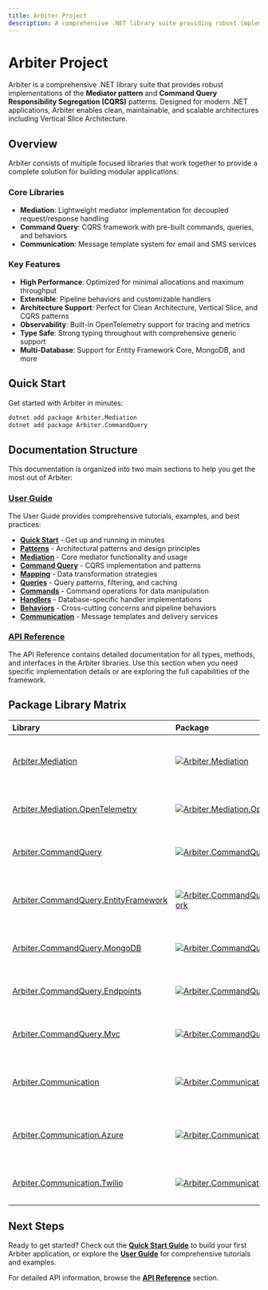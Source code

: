 ```yaml
---
title: Arbiter Project
description: A comprehensive .NET library suite providing robust implementations of the Mediator pattern and CQRS patterns for clean, maintainable, and scalable architectures.
---
```

# Arbiter Project

Arbiter is a comprehensive .NET library suite that provides robust implementations of the **Mediator pattern** and **Command Query Responsibility Segregation (CQRS)** patterns. Designed for modern .NET applications, Arbiter enables clean, maintainable, and scalable architectures including Vertical Slice Architecture.

## Overview

Arbiter consists of multiple focused libraries that work together to provide a complete solution for building modular applications:

### Core Libraries

- **Mediation**: Lightweight mediator implementation for decoupled request/response handling
- **Command Query**: CQRS framework with pre-built commands, queries, and behaviors
- **Communication**: Message template system for email and SMS services

### Key Features

- **High Performance**: Optimized for minimal allocations and maximum throughput
- **Extensible**: Pipeline behaviors and customizable handlers
- **Architecture Support**: Perfect for Clean Architecture, Vertical Slice, and CQRS patterns
- **Observability**: Built-in OpenTelemetry support for tracing and metrics
- **Type Safe**: Strong typing throughout with comprehensive generic support
- **Multi-Database**: Support for Entity Framework Core, MongoDB, and more

## Quick Start

Get started with Arbiter in minutes:

```bash
dotnet add package Arbiter.Mediation
dotnet add package Arbiter.CommandQuery
```

## Documentation Structure

This documentation is organized into two main sections to help you get the most out of Arbiter:

### [User Guide](guide/quickStart.md)

The User Guide provides comprehensive tutorials, examples, and best practices:

- **[Quick Start](guide/quickStart.md)** - Get up and running in minutes
- **[Patterns](guide/patterns.md)** - Architectural patterns and design principles
- **[Mediation](guide/mediation.md)** - Core mediator functionality and usage
- **[Command Query](guide/commandQuery.md)** - CQRS implementation and patterns
- **[Mapping](guide/mapping/mapping.md)** - Data transformation strategies
- **[Queries](guide/queries/identifier.md)** - Query patterns, filtering, and caching
- **[Commands](guide/commands/create.md)** - Command operations for data manipulation
- **[Handlers](guide/handlers/entityFramework.md)** - Database-specific handler implementations
- **[Behaviors](guide/behaviors/delete.md)** - Cross-cutting concerns and pipeline behaviors
- **[Communication](guide/communication/overview.md)** - Message templates and delivery services

### [API Reference](reference/index.md)

The API Reference contains detailed documentation for all types, methods, and interfaces in the Arbiter libraries. Use this section when you need specific implementation details or are exploring the full capabilities of the framework.

## Package Library Matrix

| Library                                                                                                      | Package                                                                                                                                                                                  | Description                                                       |
| :----------------------------------------------------------------------------------------------------------- | :--------------------------------------------------------------------------------------------------------------------------------------------------------------------------------------- | :---------------------------------------------------------------- |
| [Arbiter.Mediation](https://www.nuget.org/packages/Arbiter.Mediation/)                                       | [![Arbiter.Mediation](https://img.shields.io/nuget/v/Arbiter.Mediation.svg)](https://www.nuget.org/packages/Arbiter.Mediation/)                                                          | Lightweight and extensible implementation of the Mediator pattern |
| [Arbiter.Mediation.OpenTelemetry](https://www.nuget.org/packages/Arbiter.Mediation.OpenTelemetry/)           | [![Arbiter.Mediation.OpenTelemetry](https://img.shields.io/nuget/v/Arbiter.Mediation.OpenTelemetry.svg)](https://www.nuget.org/packages/Arbiter.Mediation.OpenTelemetry/)                | OpenTelemetry support for Arbiter.Mediation library               |
| [Arbiter.CommandQuery](https://www.nuget.org/packages/Arbiter.CommandQuery/)                                 | [![Arbiter.CommandQuery](https://img.shields.io/nuget/v/Arbiter.CommandQuery.svg)](https://www.nuget.org/packages/Arbiter.CommandQuery/)                                                 | Base package for Commands, Queries and Behaviors                  |
| [Arbiter.CommandQuery.EntityFramework](https://www.nuget.org/packages/Arbiter.CommandQuery.EntityFramework/) | [![Arbiter.CommandQuery.EntityFramework](https://img.shields.io/nuget/v/Arbiter.CommandQuery.EntityFramework.svg)](https://www.nuget.org/packages/Arbiter.CommandQuery.EntityFramework/) | Entity Framework Core handlers for the base Commands and Queries  |
| [Arbiter.CommandQuery.MongoDB](https://www.nuget.org/packages/Arbiter.CommandQuery.MongoDB/)                 | [![Arbiter.CommandQuery.MongoDB](https://img.shields.io/nuget/v/Arbiter.CommandQuery.MongoDB.svg)](https://www.nuget.org/packages/Arbiter.CommandQuery.MongoDB/)                         | Mongo DB handlers for the base Commands and Queries               |
| [Arbiter.CommandQuery.Endpoints](https://www.nuget.org/packages/Arbiter.CommandQuery.Endpoints/)             | [![Arbiter.CommandQuery.Endpoints](https://img.shields.io/nuget/v/Arbiter.CommandQuery.Endpoints.svg)](https://www.nuget.org/packages/Arbiter.CommandQuery.Endpoints/)                   | Minimal API endpoints for base Commands and Queries               |
| [Arbiter.CommandQuery.Mvc](https://www.nuget.org/packages/Arbiter.CommandQuery.Mvc/)                         | [![Arbiter.CommandQuery.Mvc](https://img.shields.io/nuget/v/Arbiter.CommandQuery.Mvc.svg)](https://www.nuget.org/packages/Arbiter.CommandQuery.Mvc/)                                     | MVC Controllers for base Commands and Queries                     |
| [Arbiter.Communication](https://www.nuget.org/packages/Arbiter.Communication/)                               | [![Arbiter.Communication](https://img.shields.io/nuget/v/Arbiter.Communication.svg)](https://www.nuget.org/packages/Arbiter.Communication/)                                              | Message template communication for email and SMS services         |
| [Arbiter.Communication.Azure](https://www.nuget.org/packages/Arbiter.Communication.Azure/)                   | [![Arbiter.Communication.Azure](https://img.shields.io/nuget/v/Arbiter.Communication.Azure.svg)](https://www.nuget.org/packages/Arbiter.Communication.Azure/)                            | Communication implementation for Azure Communication Services     |
| [Arbiter.Communication.Twilio](https://www.nuget.org/packages/Arbiter.Communication.Twilio/)                 | [![Arbiter.Communication.Twilio](https://img.shields.io/nuget/v/Arbiter.Communication.Twilio.svg)](https://www.nuget.org/packages/Arbiter.Communication.Twilio/)                         | Communication implementation for SendGrid and Twilio              |

## Next Steps

Ready to get started? Check out the **[Quick Start Guide](guide/quickStart.md)** to build your first Arbiter application, or explore the **[User Guide](guide/quickStart.md)** for comprehensive tutorials and examples.

For detailed API information, browse the **[API Reference](reference/index.md)** section.
